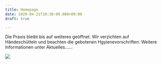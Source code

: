 ```yaml
---
title: Homepage
date: 2020-04-21T10:30:09.000+00:00
draft: true

---
```

Die Praxis bleibt bis auf weiteres geöffnet. Wir verzichten auf Händeschütteln und beachten die gebotenen Hgyienevorschriften. Weitere Informationen unter Aktuelles......

![](/images/logo.png)